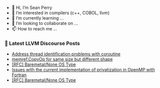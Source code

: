 - 👋 Hi, I’m Sean Perry
- 👀 I’m interested in compilers (c++, COBOL, llvm)
- 🌱 I’m currently learning ...
- 💞️ I’m looking to collaborate on ...
- 📫 How to reach me ...

<!---
s66perry/s66perry is a ✨ special ✨ repository because its `README.md` (this file) appears on your GitHub profile.
You can click the Preview link to take a look at your changes.
--->
### 📕 Latest LLVM Discourse Posts

<!-- DISCOURSE-LLVM:START -->
- [Address thread identification problems with coroutine](https://discourse.llvm.org/t/address-thread-identification-problems-with-coroutine/62015?page=2#post_37)
- [memref.CopyOp for same size but different shape](https://discourse.llvm.org/t/memref-copyop-for-same-size-but-different-shape/62327#post_2)
- [[RFC] Baremetal/None OS Type](https://discourse.llvm.org/t/rfc-baremetal-none-os-type/62359#post_3)
- [Issues with the current implementation of privatization in OpenMP with Fortran](https://discourse.llvm.org/t/issues-with-the-current-implementation-of-privatization-in-openmp-with-fortran/62335#post_6)
- [[RFC] Baremetal/None OS Type](https://discourse.llvm.org/t/rfc-baremetal-none-os-type/62359#post_2)
<!-- DISCOURSE-LLVM:END -->
